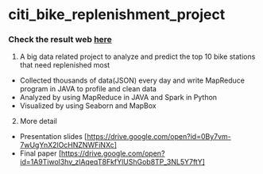 # citi_bike_replenishment_project

### Check the result web [here](https://immense-earth-51231.herokuapp.com/)

1. A big data related project to analyze and predict the top 10 bike stations that need replenished most
  * Collected thousands of data(JSON) every day and write MapReduce program in JAVA to profile and clean data
  * Analyzed by using MapReduce in JAVA and Spark in Python
  * Visualized by using Seaborn and MapBox

2. More detail
  * Presentation slides [https://drive.google.com/open?id=0By7vm-7wUgYnX2lOcHNZNWFiNXc] 
  * Final paper [https://drive.google.com/open?id=1A9Tiwol3hv_zlAqeqT8FkfYlUShGob8TP_3NL5Y7ftY]

